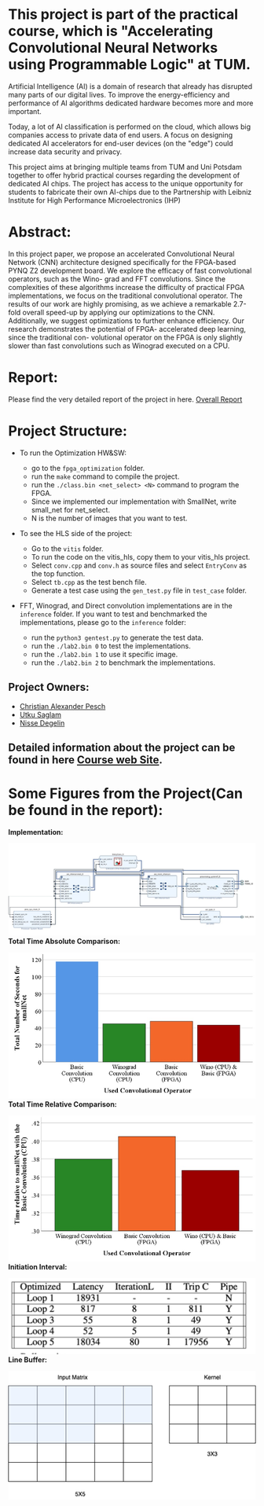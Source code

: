 # This project is part of the practical course, which is "Accelerating Convolutional Neural Networks using Programmable Logic" at TUM.
Artificial Intelligence (AI) is a domain of research that already has disrupted many parts of our digital lives. To improve the energy-efficiency and performance of AI algorithms dedicated hardware becomes more and more important.

Today, a lot of AI classification is performed on the cloud, which allows big companies access to private data of end users. A focus on designing dedicated AI accelerators for end-user devices (on the "edge") could increase data security and privacy.

This project aims at bringing multiple teams from TUM and Uni Potsdam together to offer hybrid practical courses regarding the development of dedicated AI chips. The project has access to the unique opportunity for students to fabricate their own AI-chips due to the Partnership with Leibniz Institute for High Performance Microelectronics (IHP)


# Abstract:
In this project paper, we propose an accelerated Convolutional Neural Network (CNN) architecture designed specifically for the FPGA-based PYNQ Z2 development board. We explore the efficacy of fast convolutional operators, such as the Wino- grad and FFT convolutions. Since the complexities of these algorithms increase the difficulty of practical FPGA implementations, we focus on the traditional convolutional operator. The results of our work are highly promising, as we achieve a remarkable 2.7-fold overall speed-up by applying our optimizations to the CNN. Additionally, we suggest optimizations to further enhance efficiency. Our research demonstrates the potential of FPGA- accelerated deep learning, since the traditional con- volutional operator on the FPGA is only slightly slower than fast convolutions such as Winograd executed on a CPU.

# Report:
Please find the very detailed report of the project in here.
[Overall Report](acc_report.pdf)
# Project Structure:

* To run the Optimization HW&SW:
  * go to the `fpga_optimization` folder.
  * run the ```make``` command to compile the project.
  * run the ```./class.bin <net_select> <N>``` command to program the FPGA.
  * Since we implemented our implementation with SmallNet, write small_net for net_select.
  * N is the number of images that you want to test.
  

* To see the HLS side of the project:
  * Go to the `vitis` folder.
  * To run the code on the vitis_hls, copy them to your vitis_hls project.
  * Select `conv.cpp` and `conv.h` as source files and select `EntryConv` as the top function.
  * Select `tb.cpp` as the test bench file.
  * Generate a test case using the `gen_test.py` file in `test_case` folder.



* FFT, Winograd, and Direct convolution implementations are in the `inference` folder. If you want to test and benchmarked the implementations, please go to the `inference` folder:
  * run the ```python3 gentest.py``` to generate the test data.
  * run the ```./lab2.bin 0``` to test the implementations.
  * run the ```./lab2.bin 1``` to use it specific image.
  * run the ```./lab2.bin 2``` to  benchmark the implementations.


## Project Owners:
- [Christian Alexander Pesch](https://github.com/TheWreckTUM)
- [Utku Saglam](https://github.com/utkusaglm)
- [Nisse Degelin](https://github.com/nickatillinois)


## Detailed information about the project can be found in here [Course web Site](https://www.ce.cit.tum.de/caps/lehre/ss23/praktika/accelerating-convolutional-neural-networks-using-programmable-logic/).

# Some Figures from the Project(Can be found in the report):
**Implementation:**

![alt text](fpga_optimization/vivado_architecture.jpg)
**Total Time Absolute Comparison:**

![alt text](figures/TotalTimeAbsoluteComparison.jpg)
**Total Time Relative Comparison:**

![alt text](figures/TotalTimeRelativeComparison.jpg)
**Initiation Interval:**

![alt text](figures/init.png)
**Line Buffer:**

![alt text](figures/linebuffer1.png)
